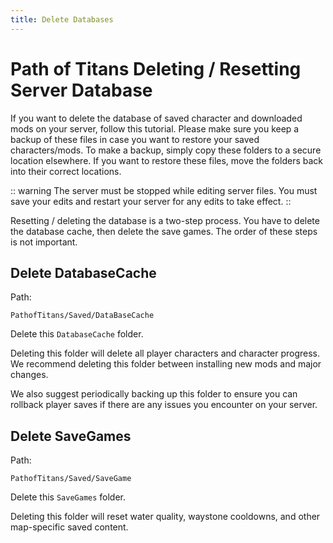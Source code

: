 ```yaml
---
title: Delete Databases
---
```


# Path of Titans Deleting / Resetting Server Database

If you want to delete the database of saved character and downloaded mods on your server, follow this tutorial. Please make sure you keep a backup of these files in case you want to restore your saved characters/mods. To make a backup, simply copy these folders to a secure location elsewhere. If you want to restore these files, move the folders back into their correct locations.

:: warning
The server must be stopped while editing server files. You must save your edits and restart your server for any edits to take effect.
::

Resetting / deleting the database is a two-step process. You have to delete the database cache, then delete the save games. The order of these steps is not important.

## Delete DatabaseCache

Path:

`PathofTitans/Saved/DataBaseCache`

Delete this `DatabaseCache` folder.

Deleting this folder will delete all player characters and character progress. We recommend deleting this folder between installing new mods and major changes.

We also suggest periodically backing up this folder to ensure you can rollback player saves if there are any issues you encounter on your server.

## Delete SaveGames

Path:

`PathofTitans/Saved/SaveGame`

Delete this `SaveGames` folder.

Deleting this folder will reset water quality, waystone cooldowns, and other map-specific saved content.
